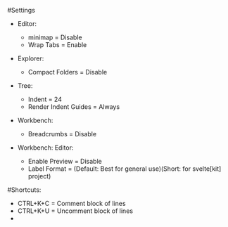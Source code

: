 #Settings
* Editor:
    * minimap = Disable
    * Wrap Tabs = Enable
 
* Explorer:
    * Compact Folders = Disable

* Tree:
    * Indent = 24
    * Render Indent Guides = Always

* Workbench:
    * Breadcrumbs = Disable

* Workbench: Editor:
    * Enable Preview = Disable
    * Label Format = (Default: Best for general use)(Short: for svelte[kit] project)


#Shortcuts:
* CTRL+K+C = Comment block of lines
* CTRL+K+U = Uncomment block of lines
* 